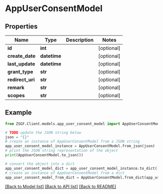 # AppUserConsentModel


## Properties

Name | Type | Description | Notes
------------ | ------------- | ------------- | -------------
**id** | **int** |  | [optional] 
**create_date** | **datetime** |  | [optional] 
**last_update** | **datetime** |  | [optional] 
**grant_type** | **str** |  | [optional] 
**redirect_uri** | **str** |  | [optional] 
**remark** | **str** |  | [optional] 
**scopes** | **str** |  | [optional] 

## Example

```python
from ZSGF.Client.models.app_user_consent_model import AppUserConsentModel

# TODO update the JSON string below
json = "{}"
# create an instance of AppUserConsentModel from a JSON string
app_user_consent_model_instance = AppUserConsentModel.from_json(json)
# print the JSON string representation of the object
print(AppUserConsentModel.to_json())

# convert the object into a dict
app_user_consent_model_dict = app_user_consent_model_instance.to_dict()
# create an instance of AppUserConsentModel from a dict
app_user_consent_model_from_dict = AppUserConsentModel.from_dict(app_user_consent_model_dict)
```
[[Back to Model list]](../README.md#documentation-for-models) [[Back to API list]](../README.md#documentation-for-api-endpoints) [[Back to README]](../README.md)


